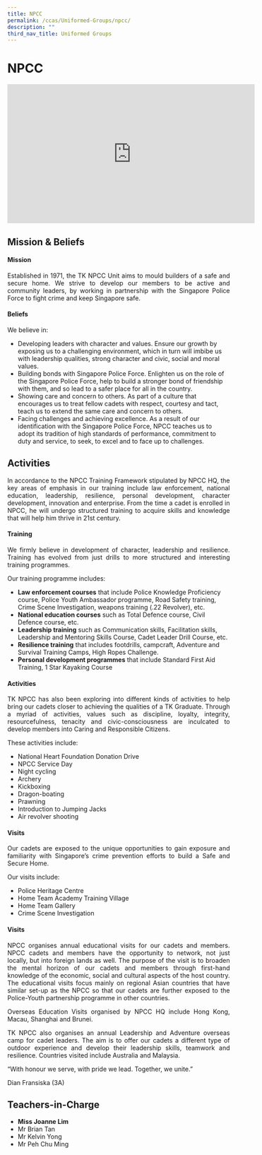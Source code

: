 ```yaml
---
title: NPCC
permalink: /ccas/Uniformed-Groups/npcc/
description: ""
third_nav_title: Uniformed Groups
---
```

# NPCC
<iframe allowfullscreen="" allow="accelerometer; autoplay; clipboard-write; encrypted-media; gyroscope; picture-in-picture; web-share" frameborder="0" title="YouTube video player" src="https://www.youtube.com/embed/nOq3F8ESY7I" height="315" width="560"></iframe>

## **Mission &amp; Beliefs**

#### Mission

<p style="text-align: justify;">Established in 1971, the TK NPCC Unit aims to mould builders of a safe and secure home. We strive to develop our members to be active and community leaders, by working in partnership with the Singapore Police Force to fight crime and keep Singapore safe.</p>

#### Beliefs

We believe in:

*   Developing leaders with character and values. Ensure our growth by exposing us to a challenging environment, which in turn will imbibe us with leadership qualities, strong character and civic, social and moral values.
*   Building bonds with Singapore Police Force. Enlighten us on the role of the Singapore Police Force, help to build a stronger bond of friendship with them, and so lead to a safer place for all in the country.
*   Showing care and concern to others. As part of a culture that encourages us to treat fellow cadets with respect, courtesy and tact, teach us to extend the same care and concern to others.
*   Facing challenges and achieving excellence. As a result of our identification with the Singapore Police Force, NPCC teaches us to adopt its tradition of high standards of performance, commitment to duty and service, to seek, to excel and to face up to challenges.

## **Activities**

<p style="text-align: justify;">In accordance to the NPCC Training Framework stipulated by NPCC HQ, the key areas of emphasis in our training include law enforcement, national education, leadership, resilience, personal development, character development, innovation and enterprise. From the time a cadet is enrolled in NPCC, he will undergo structured training to acquire skills and knowledge that will help him thrive in 21st century.</p>

#### Training

<p style="text-align: justify;">We firmly believe in development of character, leadership and resilience. Training has evolved from just drills to more structured and interesting training programmes.</p>

Our training programme includes:

*   **Law enforcement courses**&nbsp;that include Police Knowledge Proficiency course, Police Youth Ambassador programme, Road Safety training, Crime Scene Investigation, weapons training (.22 Revolver), etc.
*   **National education courses**&nbsp;such as Total Defence course, Civil Defence course, etc.
*   **Leadership training**&nbsp;such as Communication skills, Facilitation skills, Leadership and Mentoring Skills Course, Cadet Leader Drill Course, etc.
*   **Resilience training**&nbsp;that includes footdrills, campcraft, Adventure and Survival Training Camps, High Ropes Challenge.
*   **Personal development programmes**&nbsp;that include Standard First Aid Training, 1 Star Kayaking Course

#### Activities

<p style="text-align: justify;">TK NPCC has also been exploring into different kinds of activities to help bring our cadets closer to achieving the qualities of a TK Graduate. Through a myriad of activities, values such as discipline, loyalty, integrity, resourcefulness, tenacity and civic-consciousness are inculcated to develop members into Caring and Responsible Citizens.</p>

These activities include:

*   National Heart Foundation Donation Drive
*   NPCC Service Day
*   Night cycling
*   Archery
*   Kickboxing
*   Dragon-boating
*   Prawning
*   Introduction to Jumping Jacks
*   Air revolver shooting

#### Visits

<p style="text-align: justify;">Our cadets are exposed to the unique opportunities to gain exposure and familiarity with Singapore’s crime prevention efforts to build a Safe and Secure Home.</p>

Our visits include:

*   Police Heritage Centre
*   Home Team Academy Training Village
*   Home Team Gallery
*   Crime Scene Investigation

#### Visits

<p style="text-align: justify;">NPCC organises annual educational visits for our cadets and members. NPCC cadets and members have the opportunity to network, not just locally, but into foreign lands as well. The purpose of the visit is to broaden the mental horizon of our cadets and members through first-hand knowledge of the economic, social and cultural aspects of the host country. The educational visits focus mainly on regional Asian countries that have similar set-up as the NPCC so that our cadets are further exposed to the Police-Youth partnership programme in other countries.</p>

<p style="text-align: justify;">Overseas Education Visits organised by NPCC HQ include Hong Kong, Macau, Shanghai and Brunei.</p>

<p style="text-align: justify;">TK NPCC also organises an annual Leadership and Adventure overseas camp for cadet leaders. The aim is to offer our cadets a different type of outdoor experience and develop their leadership skills, teamwork and resilience. Countries visited include Australia and Malaysia.</p>

“With honour we serve, with pride we lead. Together, we unite.”

Dian Fransiska (3A)

## **Teachers-in-Charge**

*   **Miss Joanne Lim**
*   Mr Brian Tan
*   Mr Kelvin Yong
*   Mr Peh Chu Ming